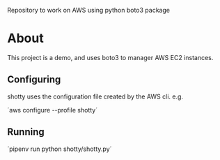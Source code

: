 Repository to work on AWS using python boto3 package

# About 

This project is a demo, and uses boto3 to manager AWS EC2 instances.

## Configuring

shotty uses the configuration file created by the AWS cli. e.g.

´aws configure --profile shotty´

## Running 

´pipenv run python shotty/shotty.py´
